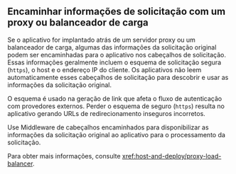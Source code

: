 ## <a name="forward-request-information-with-a-proxy-or-load-balancer"></a>Encaminhar informações de solicitação com um proxy ou balanceador de carga

Se o aplicativo for implantado atrás de um servidor proxy ou um balanceador de carga, algumas das informações da solicitação original podem ser encaminhadas para o aplicativo nos cabeçalhos de solicitação. Essas informações geralmente incluem o esquema de solicitação segura (`https`), o host e o endereço IP do cliente. Os aplicativos não leem automaticamente esses cabeçalhos de solicitação para descobrir e usar as informações da solicitação original.

O esquema é usado na geração de link que afeta o fluxo de autenticação com provedores externos. Perder o esquema de seguro (`https`) resulta no aplicativo gerando URLs de redirecionamento inseguros incorretos.

Use Middleware de cabeçalhos encaminhados para disponibilizar as informações da solicitação original ao aplicativo para o processamento da solicitação.

Para obter mais informações, consulte <xref:host-and-deploy/proxy-load-balancer>.
